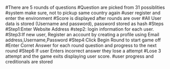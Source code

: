 #There are 5 rounds of questions
#Question are picked from 31 possiblities
#system make sure, not to pickup same country again
#user register and enter the environment 
#Score is displayed after rounds are over
#All User data is stored (Username and password), password stored as hash
#Steps
#Step1:Enter Website Address
#step2: login information for each user.
#Step3:If new user, Register an account by creating a profile using Email address,Username,Password
#Step4:Click Begin Round to start game off
#Enter Corret Answer for each round question and progress to the next round
#Step6 If user Enters incorrect answer they lose a attempt
#Lose 3 attempt and the game exits displaying user score.
#user progress and creditionals are stored 



